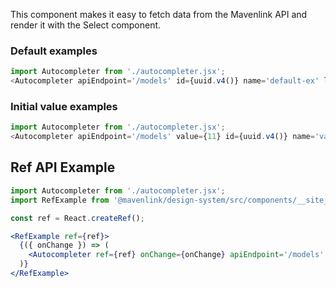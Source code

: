 This component makes it easy to fetch data from the Mavenlink API and render it with the Select component.

### Default examples
```js
import Autocompleter from './autocompleter.jsx';
<Autocompleter apiEndpoint='/models' id={uuid.v4()} name='default-ex' label='Default Example' />
```

### Initial value examples
```js
import Autocompleter from './autocompleter.jsx';
<Autocompleter apiEndpoint='/models' value={11} id={uuid.v4()} name='value-ex' label='Value Example' />
```

## Ref API Example
```jsx
import Autocompleter from './autocompleter.jsx';
import RefExample from '@mavenlink/design-system/src/components/__site__/ref-example/ref-example.jsx';

const ref = React.createRef();

<RefExample ref={ref}>
  {({ onChange }) => (
    <Autocompleter ref={ref} onChange={onChange} apiEndpoint='/models' id={uuid.v4()} name='ref-ex' label='Ref Example'  />
  )}
</RefExample>
```
